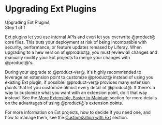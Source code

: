 # Upgrading Ext Plugins

<div class="learn-path-step">
    <p>Upgrading Ext Plugins<br>Step 1 of 1</p>
</div>

Ext plugins let you use internal APIs and even let you overwrite @product@ core
files. This puts your deployment at risk of being incompatible with security,
performance, or feature updates released by Liferay. When upgrading to a new
version of @product@, you must review all changes and manually modify your Ext
projects to merge your changes with @product@'s.

During your upgrade to @product-ver@, it's highly recommended to leverage an
extension point to customize @product@ instead of using you existing Ext plugin,
if possible. @product-ver@ provides many extension points that let you customize
almost every detail of @product@. If there's a way to customize what you want
with an extension point, do it that way instead. See the
[More Extensible, Easier to Maintain](/docs/7-1/tutorials/-/knowledge_base/t/benefits-of-liferay-7-for-liferay-6-developers#more-extensible-easier-to-maintain)
section for more details on the advantages of using @product@'s extension
points.

For more information on Ext projects, how to decide if you need one, and how to
manage them, see the
[Customization with Ext](/docs/7-2/reference/-/knowledge_base/r/customization-with-ext)
section.
